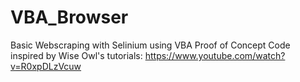 # VBA_Browser
Basic Webscraping with Selinium using VBA Proof of Concept
Code inspired by Wise Owl's tutorials: https://www.youtube.com/watch?v=R0xpDLzVcuw

